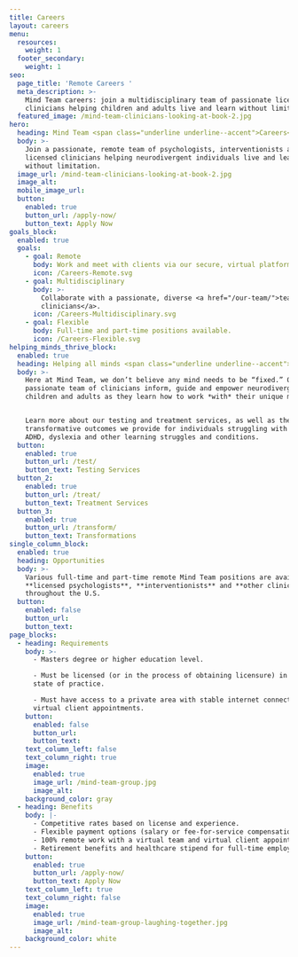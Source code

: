```yaml
---
title: Careers
layout: careers
menu:
  resources:
    weight: 1
  footer_secondary:
    weight: 1
seo:
  page_title: 'Remote Careers '
  meta_description: >-
    Mind Team careers: join a multidisciplinary team of passionate licensed
    clinicians helping children and adults live and learn without limitation.
  featured_image: /mind-team-clinicians-looking-at-book-2.jpg
hero:
  heading: Mind Team <span class="underline underline--accent">Careers</span>
  body: >-
    Join a passionate, remote team of psychologists, interventionists and
    licensed clinicians helping neurodivergent individuals live and learn
    without limitation.
  image_url: /mind-team-clinicians-looking-at-book-2.jpg
  image_alt:
  mobile_image_url: 
  button:
    enabled: true
    button_url: /apply-now/
    button_text: Apply Now
goals_block:
  enabled: true
  goals:
    - goal: Remote
      body: Work and meet with clients via our secure, virtual platform.
      icon: /Careers-Remote.svg
    - goal: Multidisciplinary
      body: >-
        Collaborate with a passionate, diverse <a href="/our-team/">team of
        clinicians</a>.
      icon: /Careers-Multidisciplinary.svg
    - goal: Flexible
      body: Full-time and part-time positions available.
      icon: /Careers-Flexible.svg
helping_minds_thrive_block:
  enabled: true
  heading: Helping all minds <span class="underline underline--accent">thrive</span>.
  body: >-
    Here at Mind Team, we don’t believe any mind needs to be “fixed.” Our
    passionate team of clinicians inform, guide and empower neurodivergent
    children and adults as they learn how to work *with* their unique minds.


    Learn more about our testing and treatment services, as well as the
    transformative outcomes we provide for individuals struggling with autism,
    ADHD, dyslexia and other learning struggles and conditions.
  button:
    enabled: true
    button_url: /test/
    button_text: Testing Services
  button_2:
    enabled: true
    button_url: /treat/
    button_text: Treatment Services
  button_3:
    enabled: true
    button_url: /transform/
    button_text: Transformations
single_column_block:
  enabled: true
  heading: Opportunities
  body: >-
    Various full-time and part-time remote Mind Team positions are available for
    **licensed psychologists**, **interventionists** and **other clinicians**
    throughout the U.S.
  button:
    enabled: false
    button_url:
    button_text:
page_blocks:
  - heading: Requirements
    body: >-
      - Masters degree or higher education level. 

      - Must be licensed (or in the process of obtaining licensure) in your
      state of practice. 

      - Must have access to a private area with stable internet connection for
      virtual client appointments.
    button:
      enabled: false
      button_url:
      button_text:
    text_column_left: false
    text_column_right: true
    image:
      enabled: true
      image_url: /mind-team-group.jpg
      image_alt:
    background_color: gray
  - heading: Benefits
    body: |-
      - Competitive rates based on license and experience. 
      - Flexible payment options (salary or fee-for-service compensation).
      - 100% remote work with a virtual team and virtual client appointments. 
      - Retirement benefits and healthcare stipend for full-time employees.
    button:
      enabled: true
      button_url: /apply-now/
      button_text: Apply Now
    text_column_left: true
    text_column_right: false
    image:
      enabled: true
      image_url: /mind-team-group-laughing-together.jpg
      image_alt:
    background_color: white
---
```

